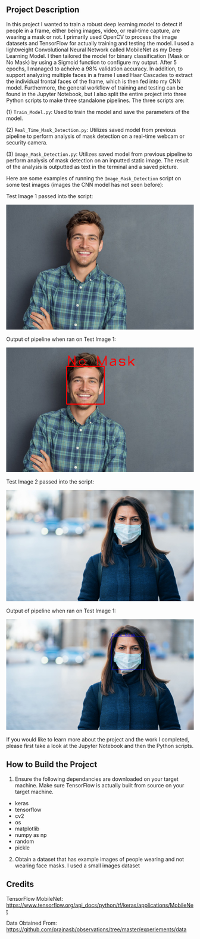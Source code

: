 ## Project Description

In this project I wanted to train a robust deep learning model to detect if people in a frame, either being images, video, or real-time capture, are wearing a mask or not. I primarily used OpenCV to process the image datasets and TensorFlow for actually training and testing the model. I used a lightweight Convolutional Neural Network called MobileNet as my Deep Learning Model. I then tailored the model for binary classification (Mask or No Mask) by using a Sigmoid function to configure my output. After 5 epochs, I managed to acheive a 98% validation accuracy. In addition, to support analyzing multiple faces in a frame I used Haar Cascades to extract the individual frontal faces of the frame, which is then fed into my CNN model. Furthermore, the general workflow of training and testing can be found in the Jupyter Notebook, but I also split the entire project into three Python scripts to make three standalone pipelines. The three scripts are:

(1) `Train_Model.py`: Used to train the model and save the parameters of the model.

(2) `Real_Time_Mask_Detection.py`: Utilizes saved model from previous pipeline to perform analysis of mask detection on a real-time webcam or security camera.

(3) `Image_Mask_Detection.py`: Utilizes saved model from previous pipeline to perform analysis of mask detection on an inputted static image. The result of the analysis is outputted as text in the terminal and a saved picture.

Here are some examples of running the `Image_Mask_Detection` script on some test images (images the CNN model has not seen before):

Test Image 1 passed into the script:

![](/Test_Image_1.jpg)

Output of pipeline when ran on Test Image 1:

![](/Mask_detection_Evidence_1.png)


Test Image 2 passed into the script:

![](/Test_Image_2.jpg)

Output of pipeline when ran on Test Image 1:

![](/Mask_detection_Evidence_2.png)



If you would like to learn more about the project and the work I completed, please first take a look at the Jupyter Notebook and then the Python scripts.


## How to Build the Project

1) Ensure the following dependancies are downloaded on your target machine. Make sure TensorFlow is actually built from source on your target machine.

- keras
- tensorflow
- cv2
- os
- matplotlib
- numpy as np
- random
- pickle

2) Obtain a dataset that has example images of people wearing and not wearing face masks. I used a small images dataset


## Credits

TensorFlow MobileNet: https://www.tensorflow.org/api_docs/python/tf/keras/applications/MobileNet

Data Obtained From: https://github.com/prajnasb/observations/tree/master/experiements/data
